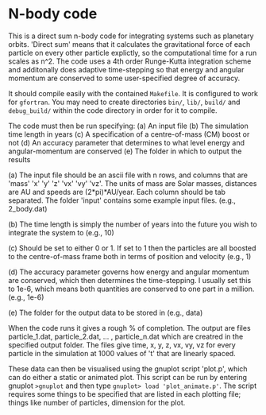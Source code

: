 # N-body code

This is a direct sum n-body code for integrating systems such as planetary orbits. 'Direct sum' means that it calculates the gravitational force of each particle on every other particle explictly, so the computational time for a run scales as n^2. The code uses a 4th order Runge-Kutta integration scheme and additonally does adaptive time-stepping so that energy and angular momentum are conserved to some user-specified degree of accuracy.

It should compile easily with the contained `Makefile`. It is configured to work for `gfortran`. You may need to create directories `bin/`, `lib/`, `build/` and `debug_build/` within the code directory in order for it to compile.

The code must then be run specifying: 
(a) An input file 
(b) The simulation time length in years 
(c) A specification of a centre-of-mass (CM) boost or not 
(d) An accuracy parameter that determines to what level energy and angular-momentum are conserved
(e) The folder in which to output the results

(a) The input file should be an ascii file with n rows, and columns that are 'mass' 'x' 'y' 'z' 'vx' 'vy' 'vz'. The units of mass are Solar masses, distances are AU and speeds are (2*pi)*AU/year. Each column should be tab separated. The folder 'input' contains some example input files. (e.g., 2_body.dat)

(b) The time length is simply the number of years into the future you wish to integrate the system to (e.g., 10)

(c) Should be set to either 0 or 1. If set to 1 then the particles are all boosted to the centre-of-mass frame both in terms of position and velocity (e.g., 1)

(d) The accuracy parameter governs how energy and angular momentum are conserved, which then determines the time-stepping. I usually set this to 1e-6, which means both quantities are conserved to one part in a million. (e.g., 1e-6)

(e) The folder for the output data to be stored in (e.g., data)

When the code runs it gives a rough % of completion. The output are files particle_1.dat, particle_2.dat, ... , particle_n.dat which are creatred in the specified output folder. The files give time, x, y, z, vx, vy, vz for every particle in the simulation at 1000 values of 't' that are linearly spaced.

These data can then be visualised using the gnuplot script 'plot.p', which can do either a static or animated plot. This script can be run by entering gnuplot `>gnuplot` and then type `gnuplot> load 'plot_animate.p'`. The script requires some things to be specified that are listed in each plotting file; things like number of particles, dimension for the plot.
